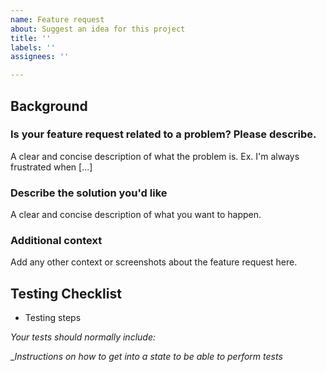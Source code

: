 ```yaml
---
name: Feature request
about: Suggest an idea for this project
title: ''
labels: ''
assignees: ''

---
```


## Background

### Is your feature request related to a problem? Please describe.
A clear and concise description of what the problem is. Ex. I'm always frustrated when [...]

### Describe the solution you'd like
A clear and concise description of what you want to happen.

### Additional context
Add any other context or screenshots about the feature request here.

## Testing Checklist
*  Testing steps

_Your tests should normally include:_

__Instructions on how to get into a state to be able to perform tests_
